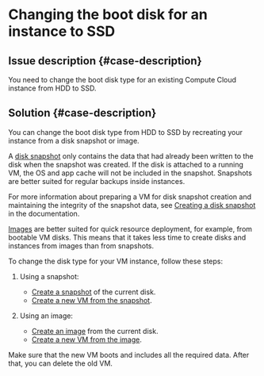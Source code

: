 # Changing the boot disk for an instance to SSD

## Issue description {#case-description}
You need to change the boot disk type for an existing Compute Cloud instance from HDD to SSD.

## Solution {#case-description}

You can change the boot disk type from HDD to SSD by recreating your instance from a disk snapshot or image.

A [disk snapshot](../../../compute/concepts/snapshot) only contains the data that had already been written to the disk when the snapshot was created. If the disk is attached to a running VM, the OS and app cache will not be included in the snapshot. Snapshots are better suited for regular backups inside instances.

For more information about preparing a VM for disk snapshot creation and maintaining the integrity of the snapshot data, see [Creating a disk snapshot](../../../compute/operations/disk-control/create-snapshot#prepare) in the documentation.

[Images](../../../compute/concepts/image) are better suited for quick resource deployment, for example, from bootable VM disks. This means that it takes less time to create disks and instances from images than from snapshots.

To change the disk type for your VM instance, follow these steps:
1. Using a snapshot:
   - [Create a snapshot](../../../compute/operations/disk-control/create-snapshot.md) of the current disk.
   - [Create a new VM from the snapshot](../../../compute/operations/vm-create/create-from-snapshots.md).

1. Using an image:
   - [Create an image](../../../compute/operations/image-create/create-from-disk.md) from the current disk.
   - [Create a new VM from the image](../../../compute/operations/vm-create/create-from-user-image.md).

Make sure that the new VM boots and includes all the required data. After that, you can delete the old VM.